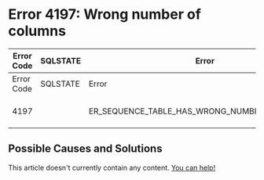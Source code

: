 
# Error 4197: Wrong number of columns


| Error Code | SQLSTATE | Error | Description |
| --- | --- | --- | --- |
| Error Code | SQLSTATE | Error | Description |
| 4197 |  | ER_SEQUENCE_TABLE_HAS_WRONG_NUMBER_OF_COLUMNS | Wrong number of columns. |




## Possible Causes and Solutions


This article doesn't currently contain any content. [You can help!](/en/writing-and-editing-knowledge-base-articles/)

